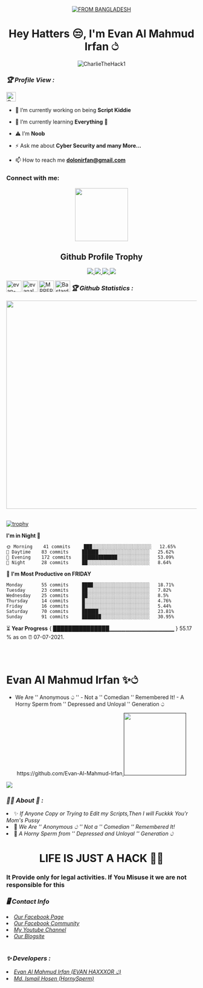 
<p align="center">
<a href="#"><img title="FROM BANGLADESH" src="https://img.shields.io/badge/FROM-BANGLADESH-red?colorA=%23FF9933&colorB=%23138808&style=for-the-badge"></a>
</p>
<h1 align="center">Hey Hatters 😒, I'm Evan Al Mahmud Irfan ථ</h1>
<p align="center">  <img src="https://profile-counter.glitch.me/CharlieTheHack1/count.svg" alt="CharlieTheHack1"/></p>

<h3><b><i>🏆 Profile View :</i></b></h3>
<a href="https://github.com/sacrobrent"><img height="25" title="Counter" src="https://komarev.com/ghpvc/?username=sacrobrent&color=blueviolet&style=flat-square"></a>

<br>

- 🔭 I’m currently working on being **Script Kiddie**

- 🌱 I’m currently learning **Everything** 🥀

- ⚠️ I’m **Noob**

- ⚡ Ask me about **Cyber Security and many More...**

- 📫 How to reach me **dolonirfan@gmail.com**

### Connect with me:

<p align="center">
  <img width="140" src="https://user-images.githubusercontent.com/6661165/91657958-61b4fd00-eb00-11ea-9def-dc7ef5367e34.png" />  
  <h2 align="center">Github Profile Trophy</h2
  
</p>
<p align="center">
  <a href="https://github.com/ryo-ma/github-profile-trophy/issues">
    <img src="https://img.shields.io/github/issues/ryo-ma/github-profile-trophy"/> 
  </a>
  <a href="https://github.com/sacrobrent/github-profile-trophy/network/members">
    <img src="https://img.shields.io/github/forks/ryo-ma/github-profile-trophy"/> 
  </a>  
  <a href="https://github.com/sacrobrent/github-profile-trophy/stargazers">
    <img src="https://img.shields.io/github/stars/ryo-ma/github-profile-trophy"/> 
  </a>
    <a href="https://github.com/sacrobrent/github-profile-trophy/LICENSE">
    <img src="https://img.shields.io/github/license/ryo-ma/github-profile-trophy"/> 
  </a>
</p>

<p align="left">  <a href="https://in.linkedin.com/in/evan-al-mahmud-irfan-331648203" target="blank"><img align="left" src="https://cdn.jsdelivr.net/npm/simple-icons@3.0.1/icons/linkedin.svg" alt="evan-al-mahmud-irfan-3316482031" height="30" width="40" /></a>
<a href="https://instagram.com/evanalmahmud" target="blank"><img align="left" src="https://cdn.jsdelivr.net/npm/simple-icons@3.0.1/icons/instagram.svg" alt="evanalmahmud" height="30" width="40" /></a>
<a href="https://twitter.com/MRRFRKR1" target="blank"><img align="left" src="https://cdn.jsdelivr.net/npm/simple-icons@3.0.1/icons/twitter.svg" alt="MRRFRKR1" height="30" width="40" /></a>
<a href="https://youtube.com/c/Bastard 18°0.9" target="blank"><img align="left" src="https://cdn.jsdelivr.net/npm/simple-icons@3.0.1/icons/youtube.svg" alt="Bastard 18°0.9" height="30" width="40" /></a></p>
</p>

<h3><b><i>🏆 Github Statistics :</i></b></h3>
<a href="https://github.com/Evan-Al-Mahmud-Irfan"><img width=550 src="https://github-profile-trophy.vercel.app/?username=noobboss1&theme=dracula&no-frame=true&title=Followers,Stars,Commit,Repository,Issues"/></a>

<br />
<br />  


[![trophy](https://github-profile-trophy.vercel.app/?username=sacrobrent)](https://github.com/ryo-ma/github-profile-trophy)

<!--START_SECTION:waka-->
**I'm in Night 🦉** 

```text
🌞 Morning    41 commits     ███░░░░░░░░░░░░░░░░░░░░░░   12.65% 
🌆 Daytime    83 commits     ██████░░░░░░░░░░░░░░░░░░░   25.62% 
🌃 Evening    172 commits    █████████████░░░░░░░░░░░░   53.09% 
🌙 Night      28 commits     ██░░░░░░░░░░░░░░░░░░░░░░░   8.64%

```
📅 **I'm Most Productive on FRIDAY** 

```text
Monday       55 commits     ████░░░░░░░░░░░░░░░░░░░░░   18.71% 
Tuesday      23 commits     ██░░░░░░░░░░░░░░░░░░░░░░░   7.82% 
Wednesday    25 commits     ██░░░░░░░░░░░░░░░░░░░░░░░   8.5% 
Thursday     14 commits     █░░░░░░░░░░░░░░░░░░░░░░░░   4.76% 
Friday       16 commits     █░░░░░░░░░░░░░░░░░░░░░░░░   5.44% 
Saturday     70 commits     ██████░░░░░░░░░░░░░░░░░░░   23.81% 
Sunday       91 commits     ███████░░░░░░░░░░░░░░░░░░   30.95%

```


<!--END_SECTION:waka-->

⏳ **Year Progress** { ███████████████▁▁▁▁▁▁▁▁▁▁▁▁▁▁▁▁ } 55.17 % as on ⏰ 07-07-2021.


<br />
<br />

# Evan Al Mahmud Irfan ✨ථ
- We Are '' Anonymous ථ ''  - Not a '' Comedian '' Remembered It!  - A Horny Sperm from '' Depressed and Unloyal '' Generation ථ
<!-- Github README -->
<p align="center">https://github.com/Evan-Al-Mahmud-Irfan<a href="">
<img height="165" src="https://github-readme-stats.vercel.app/api?username=sacrobrent&show_icons=true&include_all_commits=true&theme=react&cache_seconds=3200&hide_border=true" /></a>

<a href="https://github.com/Evan-Al-Mahmud-Irfan"><img src="https://github-readme-stats.vercel.app/api/top-langs/?username=sacrobrent&layout=compact&theme=react&hide_border=true" />
</a></p>

<h3><b><i>🧚🍷️ About 🍷 :</i></b></h3>
<li> ✨ <i>If Anyone Copy or Trying to Edit my Scripts,Then I will Fuckkk You'r Mom's Pussy</i></li>
<li> 💛 <i>We Are '' Anonymous ථ ''
 Not a '' Comedian '' Remembered It!</i></li>
<li> 🤍 <i>A Horny Sperm from '' Depressed and Unloyal '' Generation ථ</i></li>

<h1 align="center">LIFE IS JUST A HACK 🍷🍷</h1>

<h3> It Provide only for legal activities. If You Misuse it we are not responsible for this</h3>
<h3><b><i>🖥️ Contact Info </i></b></h3>
<li>  <i><a href="https://www.facebook.com/Evan.Al.Mahmud.Irfan.Official.xDD/">Our Facebook Page </a></i></li>
<li>  <i><a href="https://www.facebook.com/groups/288654882980619/?ref=share">Our Facebook Community</a></i></li>
<li>  <i><a href="https://www.youtube.com/channel/UC6dFZt9XF245WWnF_LsPzRQ">My Youtube Channel</a></i></li>
<li>  <i><a href="https://evanalmahmudirfan.blogspot.com/?m=1">Our Blogsite</a></i></li>

<br>
<h3><b><i>✨ Developers :</i></b></h3>
<li> <i><a href="https://www.facebook.com/Hey.Son.Its.Your.Papppa.E8A6.A5.M2H6U3.I7F2N">Evan Al Mahmud Irfan (EVAN HAXXXOR ථ)</a></i></li>
<li>  <i><a href="https://www.facebook.com/E826.A5.M24683.I7326.O33icia55">Md. Ismail Hosen (HornySperm)</a></i></li>


